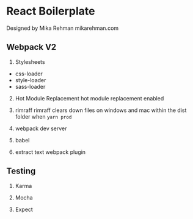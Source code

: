 # React Boilerplate
Designed by Mika Rehman
mikarehman.com

## Webpack V2

1. Stylesheets
* css-loader
* style-loader
* sass-loader

2. Hot Module Replacement
hot module replacement enabled

3. rimraff
rimraff clears down files on windows and mac within the dist folder when `yarn prod`

4. webpack dev server

5. babel

6. extract text webpack plugin

## Testing
1. Karma

2. Mocha

3. Expect
